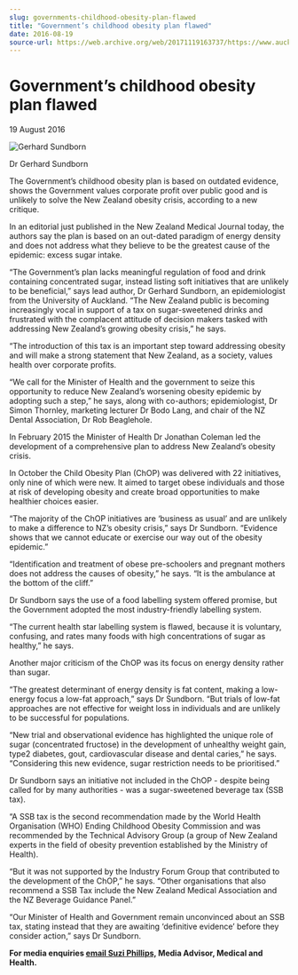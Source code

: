 ```yaml
---
slug: governments-childhood-obesity-plan-flawed
title: "Government’s childhood obesity plan flawed"
date: 2016-08-19
source-url: https://web.archive.org/web/20171119163737/https://www.auckland.ac.nz/en/about/news-events-and-notices/news/news-2016/08/government_s-childhood-obesity-plan-flawed.html
---
```

Government’s childhood obesity plan flawed
==========================================

19 August 2016

![Gerhard Sundborn](https://www.auckland.ac.nz/en/about/news-events-and-notices/news/news-2016/08/government_s-childhood-obesity-plan-flawed/_jcr_content/par/textimage/image.img.jpg/1471314198429.jpg "Gerhard Sundborn")

Dr Gerhard Sundborn

The Government’s childhood obesity plan is based on outdated evidence, shows the Government values corporate profit over public good and is unlikely to solve the New Zealand obesity crisis, according to a new critique.

In an editorial just published in the New Zealand Medical Journal today, the authors say the plan is based on an out-dated paradigm of energy density and does not address what they believe to be the greatest cause of the epidemic: excess sugar intake.

“The Government’s plan lacks meaningful regulation of food and drink containing concentrated sugar, instead listing soft initiatives that are unlikely to be beneficial,” says lead author, Dr Gerhard Sundborn, an epidemiologist from the University of Auckland. “The New Zealand public is becoming increasingly vocal in support of a tax on sugar-sweetened drinks and frustrated with the complacent attitude of decision makers tasked with addressing New Zealand’s growing obesity crisis,” he says.

“The introduction of this tax is an important step toward addressing obesity and will make a strong statement that New Zealand, as a society, values health over corporate profits.

“We call for the Minister of Health and the government to seize this opportunity to reduce New Zealand’s worsening obesity epidemic by adopting such a step,” he says, along with co-authors; epidemiologist, Dr Simon Thornley, marketing lecturer Dr Bodo Lang, and chair of the NZ Dental Association, Dr Rob Beaglehole.

In February 2015 the Minister of Health Dr Jonathan Coleman led the development of a comprehensive plan to address New Zealand’s obesity crisis.

In October the Child Obesity Plan (ChOP) was delivered with 22 initiatives, only nine of which were new. It aimed to target obese individuals and those at risk of developing obesity and create broad opportunities to make healthier choices easier.

“The majority of the ChOP initiatives are ‘business as usual’ and are unlikely to make a difference to NZ’s obesity crisis,” says Dr Sundborn. “Evidence shows that we cannot educate or exercise our way out of the obesity epidemic.”

“Identification and treatment of obese pre-schoolers and pregnant mothers does not address the causes of obesity,” he says. “It is the ambulance at the bottom of the cliff.”

Dr Sundborn says the use of a food labelling system offered promise, but the Government adopted the most industry-friendly labelling system.

“The current health star labelling system is flawed, because it is voluntary, confusing, and rates many foods with high concentrations of sugar as healthy,” he says.

Another major criticism of the ChOP was its focus on energy density rather than sugar.

“The greatest determinant of energy density is fat content, making a low-energy focus a low-fat approach,” says Dr Sundborn. “But trials of low-fat approaches are not effective for weight loss in individuals and are unlikely to be successful for populations.

“New trial and observational evidence has highlighted the unique role of sugar (concentrated fructose) in the development of unhealthy weight gain, type2 diabetes, gout, cardiovascular disease and dental caries,” he says. “Considering this new evidence, sugar restriction needs to be prioritised.”

Dr Sundborn says an initiative not included in the ChOP - despite being called for by many authorities - was a sugar-sweetened beverage tax (SSB tax).

“A SSB tax is the second recommendation made by the World Health Organisation (WHO) Ending Childhood Obesity Commission and was recommended by the Technical Advisory Group (a group of New Zealand experts in the field of obesity prevention established by the Ministry of Health).

“But it was not supported by the Industry Forum Group that contributed to the development of the ChOP,” he says. “Other organisations that also recommend a SSB Tax include the New Zealand Medical Association and the NZ Beverage Guidance Panel.”

“Our Minister of Health and Government remain unconvinced about an SSB tax, stating instead that they are awaiting ‘definitive evidence’ before they consider action,” says Dr Sundborn.

**For media enquiries [email Suzi Phillips,](mailto:s.phillips@auckland.ac.nz) Media Advisor, Medical and Health.**